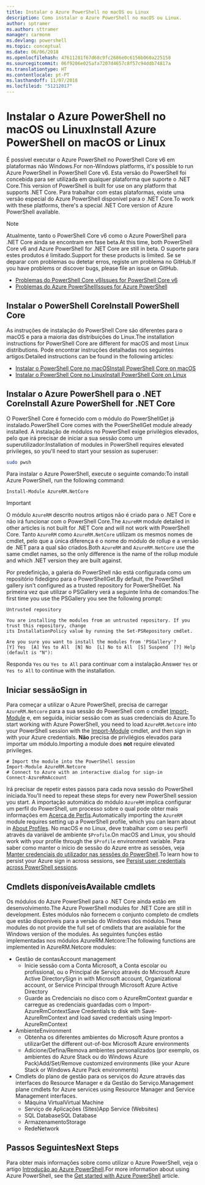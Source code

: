 ```yaml
---
title: Instalar o Azure PowerShell no macOS ou Linux
description: Como instalar o Azure PowerShell no macOS ou Linux.
author: sptramer
ms.author: sttramer
manager: carmonm
ms.devlang: powershell
ms.topic: conceptual
ms.date: 06/06/2018
ms.openlocfilehash: 47611281f67d68c9fc2686e0c6156b060a225158
ms.sourcegitcommit: 06f9206e025afa7207d4657c8f57c94ddb74817a
ms.translationtype: HT
ms.contentlocale: pt-PT
ms.lasthandoff: 11/07/2018
ms.locfileid: "51212017"
---
```

# <a name="install-azure-powershell-on-macos-or-linux"></a><span data-ttu-id="bd6ce-103">Instalar o Azure PowerShell no macOS ou Linux</span><span class="sxs-lookup"><span data-stu-id="bd6ce-103">Install Azure PowerShell on macOS or Linux</span></span>

<span data-ttu-id="bd6ce-104">É possível executar o Azure PowerShell no PowerShell Core v6 em plataformas não Windows.</span><span class="sxs-lookup"><span data-stu-id="bd6ce-104">For non-Windows platforms, it's possible to run Azure PowerShell in PowerShell Core v6.</span></span> <span data-ttu-id="bd6ce-105">Esta versão do PowerShell foi concebida para ser utilizada em qualquer plataforma que suporte o .NET Core.</span><span class="sxs-lookup"><span data-stu-id="bd6ce-105">This version of PowerShell is built for use on any platform that supports .NET Core.</span></span> <span data-ttu-id="bd6ce-106">Para trabalhar com estas plataformas, existe uma versão especial do Azure PowerShell disponível para o .NET Core.</span><span class="sxs-lookup"><span data-stu-id="bd6ce-106">To work with these platforms, there's a special .NET Core version of Azure PowerShell available.</span></span>

> [!NOTE]
> <span data-ttu-id="bd6ce-107">Atualmente, tanto o PowerShell Core v6 como o Azure PowerShell para .NET Core ainda se encontram em fase beta.</span><span class="sxs-lookup"><span data-stu-id="bd6ce-107">At this time, both PowerShell Core v6 and Azure PowerShell for .NET Core are still in beta.</span></span>
> <span data-ttu-id="bd6ce-108">O suporte para estes produtos é limitado.</span><span class="sxs-lookup"><span data-stu-id="bd6ce-108">Support for these products is limited.</span></span> <span data-ttu-id="bd6ce-109">Se se deparar com problemas ou detetar erros, registe um problema no GitHub.</span><span class="sxs-lookup"><span data-stu-id="bd6ce-109">If you have problems or discover bugs, please file an issue on GitHub.</span></span>
>
> * [<span data-ttu-id="bd6ce-110">Problemas do PowerShell Core v6</span><span class="sxs-lookup"><span data-stu-id="bd6ce-110">Issues for PowerShell Core v6</span></span>](https://github.com/PowerShell/PowerShell/issues)
> * [<span data-ttu-id="bd6ce-111">Problemas do Azure PowerShell</span><span class="sxs-lookup"><span data-stu-id="bd6ce-111">Issues for Azure PowerShell</span></span>](https://github.com/azure/azure-docs-powershell/issues)

## <a name="install-powershell-core"></a><span data-ttu-id="bd6ce-112">Instalar o PowerShell Core</span><span class="sxs-lookup"><span data-stu-id="bd6ce-112">Install PowerShell Core</span></span>

<span data-ttu-id="bd6ce-113">As instruções de instalação do PowerShell Core são diferentes para o macOS e para a maioria das distribuições do Linux.</span><span class="sxs-lookup"><span data-stu-id="bd6ce-113">The installation instructions for PowerShell Core are different for macOS and most Linux distributions.</span></span>
<span data-ttu-id="bd6ce-114">Pode encontrar instruções detalhadas nos seguintes artigos:</span><span class="sxs-lookup"><span data-stu-id="bd6ce-114">Detailed instructions can be found in the following articles:</span></span>

* [<span data-ttu-id="bd6ce-115">Instalar o PowerShell Core no macOS</span><span class="sxs-lookup"><span data-stu-id="bd6ce-115">Install PowerShell Core on macOS</span></span>](/powershell/scripting/setup/installing-powershell-core-on-macos)
* [<span data-ttu-id="bd6ce-116">Instalar o PowerShell Core no Linux</span><span class="sxs-lookup"><span data-stu-id="bd6ce-116">Install PowerShell Core on Linux</span></span>](/powershell/scripting/setup/installing-powershell-core-on-linux)

## <a name="install-azure-powershell-for-net-core"></a><span data-ttu-id="bd6ce-117">Instalar o Azure PowerShell para o .NET Core</span><span class="sxs-lookup"><span data-stu-id="bd6ce-117">Install Azure PowerShell for .NET Core</span></span>

<span data-ttu-id="bd6ce-118">O PowerShell Core é fornecido com o módulo do PowerShellGet já instalado.</span><span class="sxs-lookup"><span data-stu-id="bd6ce-118">PowerShell Core comes with the PowerShellGet module already installed.</span></span> <span data-ttu-id="bd6ce-119">A instalação de módulos no PowerShell exige privilégios elevados, pelo que irá precisar de iniciar a sua sessão como um superutilizador:</span><span class="sxs-lookup"><span data-stu-id="bd6ce-119">Installation of modules in PowerShell requires elevated privileges, so you'll need to start your session as superuser:</span></span>

```bash
sudo pwsh
```

<span data-ttu-id="bd6ce-120">Para instalar o Azure PowerShell, execute o seguinte comando:</span><span class="sxs-lookup"><span data-stu-id="bd6ce-120">To install Azure PowerShell, run the following command:</span></span>

```powershell-interactive
Install-Module AzureRM.NetCore
```

> [!IMPORTANT]
> <span data-ttu-id="bd6ce-121">O módulo `AzureRM` descrito noutros artigos não é criado para o .NET Core e não irá funcionar com o PowerShell Core.</span><span class="sxs-lookup"><span data-stu-id="bd6ce-121">The `AzureRM` module detailed in other articles is not built for .NET Core and will not work with PowerShell Core.</span></span> <span data-ttu-id="bd6ce-122">Tanto `AzureRM` como `AzureRM.NetCore` utilizam os mesmos nomes de cmdlet, pelo que a única diferença é o nome do módulo de rollup e a versão de .NET para a qual são criados.</span><span class="sxs-lookup"><span data-stu-id="bd6ce-122">Both `AzureRM` and `AzureRM.NetCore` use the same cmdlet names, so the only difference is the name of the rollup module and which .NET version they are built against.</span></span>

<span data-ttu-id="bd6ce-123">Por predefinição, a galeria do PowerShell não está configurada como um repositório fidedigno para o PowerShellGet.</span><span class="sxs-lookup"><span data-stu-id="bd6ce-123">By default, the PowerShell gallery isn't configured as a trusted repository for PowerShellGet.</span></span> <span data-ttu-id="bd6ce-124">Na primeira vez que utilizar o PSGallery verá a seguinte linha de comandos:</span><span class="sxs-lookup"><span data-stu-id="bd6ce-124">The first time you use the PSGallery you see the following prompt:</span></span>

```output
Untrusted repository

You are installing the modules from an untrusted repository. If you trust this repository, change
its InstallationPolicy value by running the Set-PSRepository cmdlet.

Are you sure you want to install the modules from 'PSGallery'?
[Y] Yes  [A] Yes to All  [N] No  [L] No to All  [S] Suspend  [?] Help (default is "N"):
```

<span data-ttu-id="bd6ce-125">Responda `Yes` ou `Yes to All` para continuar com a instalação.</span><span class="sxs-lookup"><span data-stu-id="bd6ce-125">Answer `Yes` or `Yes to All` to continue with the installation.</span></span>

## <a name="sign-in"></a><span data-ttu-id="bd6ce-126">Iniciar sessão</span><span class="sxs-lookup"><span data-stu-id="bd6ce-126">Sign in</span></span>

<span data-ttu-id="bd6ce-127">Para começar a utilizar o Azure PowerShell, precisa de carregar `AzureRM.Netcore` para a sua sessão do PowerShell com o cmdlet [Import-Module](/powershell/module/Microsoft.PowerShell.Core/Import-Module) e, em seguida, iniciar sessão com as suas credenciais do Azure.</span><span class="sxs-lookup"><span data-stu-id="bd6ce-127">To start working with Azure PowerShell, you need to load `AzureRM.Netcore` into your PowerShell session with the [Import-Module](/powershell/module/Microsoft.PowerShell.Core/Import-Module) cmdlet, and then sign in with your Azure credentials.</span></span> <span data-ttu-id="bd6ce-128">__Não__ precisa de privilégios elevados para importar um módulo.</span><span class="sxs-lookup"><span data-stu-id="bd6ce-128">Importing a module does __not__ require elevated privileges.</span></span>

```powershell-interactive
# Import the module into the PowerShell session
Import-Module AzureRM.Netcore
# Connect to Azure with an interactive dialog for sign-in
Connect-AzureRmAccount
```

<span data-ttu-id="bd6ce-129">Irá precisar de repetir estes passos para cada nova sessão do PowerShell iniciada.</span><span class="sxs-lookup"><span data-stu-id="bd6ce-129">You'll need to repeat these steps for every new PowerShell session you start.</span></span> <span data-ttu-id="bd6ce-130">A importação automática do módulo `AzureRM` implica configurar um perfil do PowerShell, um processo sobre o qual pode obter mais informações em [Acerca de Perfis](/powershell/module/microsoft.powershell.core/about/about_profiles).</span><span class="sxs-lookup"><span data-stu-id="bd6ce-130">Automatically importing the `AzureRM` module requires setting up a PowerShell profile, which you can learn about in [About Profiles](/powershell/module/microsoft.powershell.core/about/about_profiles).</span></span>
<span data-ttu-id="bd6ce-131">No macOS e no Linux, deve trabalhar com o seu perfil através da variável de ambiente `$Profile`.</span><span class="sxs-lookup"><span data-stu-id="bd6ce-131">On macOS and Linux, you should work with your profile through the `$Profile` environment variable.</span></span> <span data-ttu-id="bd6ce-132">Para saber como manter o início de sessão do Azure entre as sessões, veja [Manter credenciais do utilizador nas sessões do PowerShell](context-persistence.md).</span><span class="sxs-lookup"><span data-stu-id="bd6ce-132">To learn how to persist your Azure sign in across sessions, see [Persist user credentials across PowerShell sessions](context-persistence.md).</span></span>

## <a name="available-cmdlets"></a><span data-ttu-id="bd6ce-133">Cmdlets disponíveis</span><span class="sxs-lookup"><span data-stu-id="bd6ce-133">Available cmdlets</span></span>

<span data-ttu-id="bd6ce-134">Os módulos do Azure PowerShell para o .NET Core ainda estão em desenvolvimento.</span><span class="sxs-lookup"><span data-stu-id="bd6ce-134">The Azure PowerShell modules for .NET Core are still in development.</span></span> <span data-ttu-id="bd6ce-135">Estes módulos não fornecem o conjunto completo de cmdlets que estão disponíveis para a versão do Windows dos módulos.</span><span class="sxs-lookup"><span data-stu-id="bd6ce-135">These modules do not provide the full set of cmdlets that are available for the Windows version of the modules.</span></span> <span data-ttu-id="bd6ce-136">As seguintes funções estão implementadas nos módulos AzureRM.Netcore:</span><span class="sxs-lookup"><span data-stu-id="bd6ce-136">The following functions are implemented in AzureRM.Netcore modules:</span></span>

* <span data-ttu-id="bd6ce-137">Gestão de contas</span><span class="sxs-lookup"><span data-stu-id="bd6ce-137">Account management</span></span>
  * <span data-ttu-id="bd6ce-138">Inicie sessão com a Conta Microsoft, a Conta escolar ou profissional, ou o Principal de Serviço através do Microsoft Azure Active Directory</span><span class="sxs-lookup"><span data-stu-id="bd6ce-138">Sign in with Microsoft account, Organizational account, or Service Principal through Microsoft Azure Active Directory</span></span>
  * <span data-ttu-id="bd6ce-139">Guarde as Credenciais no disco com o AzureRmContext guardar e carregue as credenciais guardadas com o Import-AzureRmContext</span><span class="sxs-lookup"><span data-stu-id="bd6ce-139">Save Credentials to disk with Save-AzureRmContext and load saved credentials using Import-AzureRmContext</span></span>
* <span data-ttu-id="bd6ce-140">Ambiente</span><span class="sxs-lookup"><span data-stu-id="bd6ce-140">Environment</span></span>
  * <span data-ttu-id="bd6ce-141">Obtenha os diferentes ambientes do Microsoft Azure prontos a utilizar</span><span class="sxs-lookup"><span data-stu-id="bd6ce-141">Get the different out-of-box Microsoft Azure environments</span></span>
  * <span data-ttu-id="bd6ce-142">Adicione/Defina/Remova ambientes personalizados (por exemplo, os ambientes do Azure Stack ou do Windows Azure Pack)</span><span class="sxs-lookup"><span data-stu-id="bd6ce-142">Add/Set/Remove customized environments (like your Azure Stack or Windows Azure Pack environments)</span></span>
* <span data-ttu-id="bd6ce-143">Cmdlets do plano de gestão para os serviços do Azure através das interfaces do Resource Manager e da Gestão do Serviço.</span><span class="sxs-lookup"><span data-stu-id="bd6ce-143">Management plane cmdlets for Azure services using Resource Manager and Service Management interfaces.</span></span>
  * <span data-ttu-id="bd6ce-144">Máquina Virtual</span><span class="sxs-lookup"><span data-stu-id="bd6ce-144">Virtual Machine</span></span>
  * <span data-ttu-id="bd6ce-145">Serviço de Aplicações (Sites)</span><span class="sxs-lookup"><span data-stu-id="bd6ce-145">App Service (Websites)</span></span>
  * <span data-ttu-id="bd6ce-146">SQL Database</span><span class="sxs-lookup"><span data-stu-id="bd6ce-146">SQL Database</span></span>
  * <span data-ttu-id="bd6ce-147">Armazenamento</span><span class="sxs-lookup"><span data-stu-id="bd6ce-147">Storage</span></span>
  * <span data-ttu-id="bd6ce-148">Rede</span><span class="sxs-lookup"><span data-stu-id="bd6ce-148">Network</span></span>

## <a name="next-steps"></a><span data-ttu-id="bd6ce-149">Passos Seguintes</span><span class="sxs-lookup"><span data-stu-id="bd6ce-149">Next Steps</span></span>

<span data-ttu-id="bd6ce-150">Para obter mais informações sobre como utilizar o Azure PowerShell, veja o artigo [Introdução ao Azure PowerShell](get-started-azureps.md).</span><span class="sxs-lookup"><span data-stu-id="bd6ce-150">For more information about using Azure PowerShell, see the [Get started with Azure PowerShell](get-started-azureps.md) article.</span></span>
